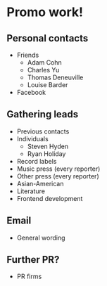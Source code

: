 # Promo work!

## Personal contacts
* Friends
    * Adam Cohn
    * Charles Yu
    * Thomas Deneuville
    * Louise Barder
* Facebook

## Gathering leads
* Previous contacts
* Individuals
    * Steven Hyden
    * Ryan Holiday
* Record labels
* Music press (every reporter)
* Other press (every reporter)
* Asian-American
* Literature
* Frontend development

## Email
* General wording

## Further PR?
* PR firms
